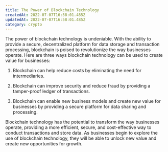 ```yaml
---
title: The Power of Blockchain Technology
createdAt: 2022-07-07T16:58:01.485Z
updatedAt: 2022-07-07T16:58:01.485Z
category: crypto
---
```


The power of blockchain technology is undeniable. With the ability to provide a secure, decentralized platform for data storage and transaction processing, blockchain is poised to revolutionize the way businesses operate. Here are three ways blockchain technology can be used to create value for businesses:

1. Blockchain can help reduce costs by eliminating the need for intermediaries.

2. Blockchain can improve security and reduce fraud by providing a tamper-proof ledger of transactions.

3. Blockchain can enable new business models and create new value for businesses by providing a secure platform for data sharing and processing.

Blockchain technology has the potential to transform the way businesses operate, providing a more efficient, secure, and cost-effective way to conduct transactions and store data. As businesses begin to explore the use of blockchain technology, they will be able to unlock new value and create new opportunities for growth.
